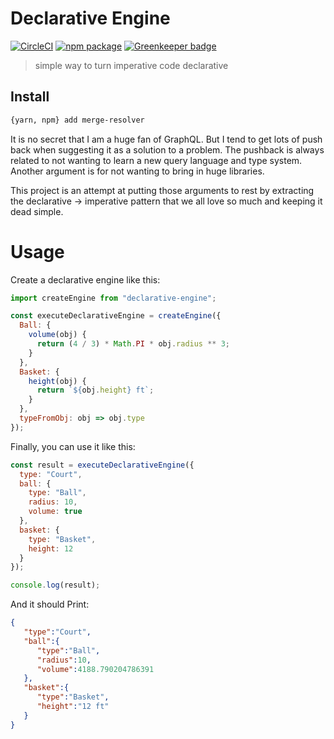 # Declarative Engine

[![CircleCI][build-badge]][build]
[![npm package][npm-badge]][npm]
[![Greenkeeper badge][greenkeeper-badge]][greenkeeper]

> simple way to turn imperative code declarative

## Install

```bash
{yarn, npm} add merge-resolver
```

It is no secret that I am a huge fan of GraphQL. But I tend to get lots of push back when suggesting it as a solution to a problem. The pushback is always related to not wanting to learn a new query language and type system. Another argument is for not wanting to bring in huge libraries.

This project is an attempt at putting those arguments to rest by extracting the declarative -> imperative pattern that we all love so much and keeping it dead simple.

# Usage

Create a declarative engine like this:

```js
import createEngine from "declarative-engine";

const executeDeclarativeEngine = createEngine({
  Ball: {
    volume(obj) {
      return (4 / 3) * Math.PI * obj.radius ** 3;
    }
  },
  Basket: {
    height(obj) {
      return `${obj.height} ft`;
    }
  },
  typeFromObj: obj => obj.type
});
```

Finally, you can use it like this:

```js
const result = executeDeclarativeEngine({
  type: "Court",
  ball: {
    type: "Ball",
    radius: 10,
    volume: true
  },
  basket: {
    type: "Basket",
    height: 12
  }
});

console.log(result);
```

And it should Print:

```json
{
   "type":"Court",
   "ball":{
      "type":"Ball",
      "radius":10,
      "volume":4188.790204786391
   },
   "basket":{
      "type":"Basket",
      "height":"12 ft"
   }
}
```

[build-badge]: https://circleci.com/gh/brysgo/declarative-engine-js.svg?style=shield
[build]: https://circleci.com/gh/brysgo/declarative-engine-js

[npm-badge]: https://img.shields.io/npm/v/declarative-engine.png?style=flat-square
[npm]: https://www.npmjs.org/package/declarative-engine


[greenkeeper-badge]: https://badges.greenkeeper.io/brysgo/declarative-engine-js.svg
[greenkeeper]: https://greenkeeper.io/